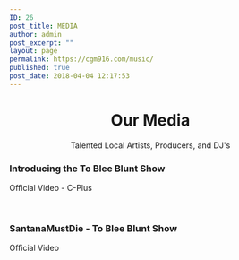 ```yaml
---
ID: 26
post_title: MEDIA
author: admin
post_excerpt: ""
layout: page
permalink: https://cgm916.com/music/
published: true
post_date: 2018-04-04 12:17:53
---
```

<h1 style="text-align: center;">Our Media</h1>
<p style="text-align: center;">Talented Local Artists, Producers, and DJ's</p>
 <h3>Introducing the To Blee Blunt Show</h3>
<p>Official Video - C-Plus</p>
<p> </p>
 <h3 class="title style-scope ytd-video-primary-info-renderer">SantanaMustDie - To Blee Blunt Show</h3>
<p>Official Video</p>

<!-- c4e00a8ae7c916f193c3cf2eb8617d1f -->